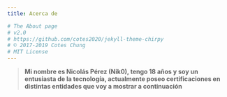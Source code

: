 ```yaml
---
title: Acerca de

# The About page
# v2.0
# https://github.com/cotes2020/jekyll-theme-chirpy
# © 2017-2019 Cotes Chung
# MIT License
---
```


> **Mi nombre es Nicolás Pérez (Nik0), tengo 18 años y soy un entusiasta de la tecnología, actualmente poseo certificaciones en distintas entidades que voy a           mostrar a continuación**
